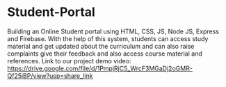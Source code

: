 # Student-Portal
Building an Online Student portal using HTML, CSS, JS, Node JS, Express and Firebase. With the help of this system, students can access study material and get updated about the curriculum and can also raise complaints give their feedback and also access course material and references.
Link to our project demo video:
https://drive.google.com/file/d/1PmpjRjC5_WrcF3MGaDj2oGMR-Qf25jBP/view?usp=share_link
